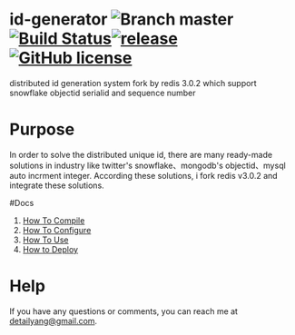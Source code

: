 # id-generator ![Branch master](https://img.shields.io/badge/branch-master-brightgreen.svg?style=flat-square)[![Build Status](https://api.travis-ci.org/detailyang/id-generator.svg)](https://travis-ci.org/detailyang/id-generator)[![release](https://img.shields.io/github/release/detailyang/id-generator.svg)](https://github.com/detailyang/id-generator/releases)[![GitHub license](https://img.shields.io/badge/license-MIT-blue.svg)](https://raw.githubusercontent.com/detailyang/id-generator/master/LICENSE)
distributed id generation system fork by redis 3.0.2  which support snowflake objectid serialid and sequence number


# Purpose
In order to solve the distributed unique id, there are many ready-made solutions in industry like twitter's snowflake、mongodb's objectid、mysql auto incrment integer. According these solutions, i fork redis v3.0.2 and integrate these solutions.

#Docs
1. [How To Compile](https://github.com/detailyang/id-generator/blob/master/docs/compile.md)
2. [How To Configure](https://github.com/detailyang/id-generator/blob/master/docs/configure.md)
3. [How To Use](https://github.com/detailyang/id-generator/blob/master/docs/usage.md)
4. [How to Deploy](https://github.com/detailyang/id-generator/blob/master/docs/deploy.md)

# Help
If you have any questions or comments, you can reach me at detailyang@gmail.com.
